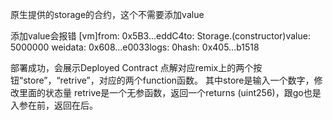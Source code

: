 原生提供的storage的合约，这个不需要添加value

添加value会报错
[vm]from: 0x5B3...eddC4to: Storage.(constructor)value: 5000000 weidata: 0x608...e0033logs: 0hash: 0x405...b1518


部署成功，会展示Deployed Contract
点解对应remix上的两个按钮“store”，“retrive”，对应的两个function函数。
其中store是输入一个数字，修改里面的状态量
retrive是一个无参函数，返回一个returns (uint256)，跟go也是入参在前，返回在后。